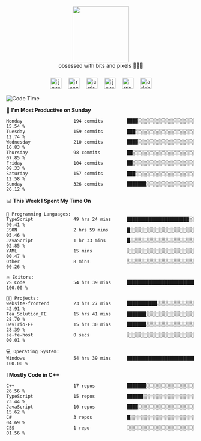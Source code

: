 


  <div align="center">
    
   <img src = "https://i.postimg.cc/W1R4TF4j/d6kpuve-c97567cf-518b-4b86-a271-5c89d88d22f7.gif"  width=150px height=150px />
 </div>

<div align="center">
  obsessed with bits and pixels 🧑‍💻🎨
</div>

  ###
<div align="center">
 <img src="https://cdn.jsdelivr.net/gh/devicons/devicon/icons/javascript/javascript-original.svg" height="30" alt="javascript logo"  />
  <img width="10" />
  <img src="https://cdn.jsdelivr.net/gh/devicons/devicon/icons/react/react-original.svg" height="30" alt="react logo"  />
  <img width="10" />
   <!--<img src="https://cdn.jsdelivr.net/gh/devicons/devicon/icons/nodejs/nodejs-original.svg" height="30" alt="nodejs logo"  />
  <img width="10" />
 <img src="https://cdn.jsdelivr.net/gh/devicons/devicon/icons/flutter/flutter-original.svg" height="30" alt="flutter logo"  />
 <img width="10" />-->
  <img src="https://cdn.jsdelivr.net/gh/devicons/devicon/icons/cplusplus/cplusplus-original.svg" height="30" alt="cpluplus logo"  />
  <img width="10" />
  <img src="https://cdn.jsdelivr.net/gh/devicons/devicon/icons/java/java-original.svg" height="30" alt="java logo"  />
  <img width="10" />
  <img src="https://skillicons.dev/icons?i=mysql" height="30" alt="mysql logo"  />
  <img width="10" />
  <img src="https://skillicons.dev/icons?i=pr" height="30" alt="adobepremierepro logo"  />
</div>

<!--START_SECTION:waka-->
![Code Time](http://img.shields.io/badge/Code%20Time-1%2C649%20hrs%2042%20mins-blue)

📅 **I'm Most Productive on Sunday** 

```text
Monday                   194 commits         ████░░░░░░░░░░░░░░░░░░░░░   15.54 % 
Tuesday                  159 commits         ███░░░░░░░░░░░░░░░░░░░░░░   12.74 % 
Wednesday                210 commits         ████░░░░░░░░░░░░░░░░░░░░░   16.83 % 
Thursday                 98 commits          ██░░░░░░░░░░░░░░░░░░░░░░░   07.85 % 
Friday                   104 commits         ██░░░░░░░░░░░░░░░░░░░░░░░   08.33 % 
Saturday                 157 commits         ███░░░░░░░░░░░░░░░░░░░░░░   12.58 % 
Sunday                   326 commits         ███████░░░░░░░░░░░░░░░░░░   26.12 % 
```


📊 **This Week I Spent My Time On** 

```text
💬 Programming Languages: 
TypeScript               49 hrs 24 mins      ███████████████████████░░   90.41 % 
JSON                     2 hrs 59 mins       █░░░░░░░░░░░░░░░░░░░░░░░░   05.46 % 
JavaScript               1 hr 33 mins        █░░░░░░░░░░░░░░░░░░░░░░░░   02.85 % 
YAML                     15 mins             ░░░░░░░░░░░░░░░░░░░░░░░░░   00.47 % 
Other                    8 mins              ░░░░░░░░░░░░░░░░░░░░░░░░░   00.26 % 

🔥 Editors: 
VS Code                  54 hrs 39 mins      █████████████████████████   100.00 % 

🐱‍💻 Projects: 
website-frontend         23 hrs 27 mins      ███████████░░░░░░░░░░░░░░   42.91 % 
Tea_Solution_FE          15 hrs 41 mins      ███████░░░░░░░░░░░░░░░░░░   28.70 % 
DevTrio-FE               15 hrs 30 mins      ███████░░░░░░░░░░░░░░░░░░   28.39 % 
se-fe-host               0 secs              ░░░░░░░░░░░░░░░░░░░░░░░░░   00.01 % 

💻 Operating System: 
Windows                  54 hrs 39 mins      █████████████████████████   100.00 % 
```

**I Mostly Code in C++** 

```text
C++                      17 repos            ███████░░░░░░░░░░░░░░░░░░   26.56 % 
TypeScript               15 repos            ██████░░░░░░░░░░░░░░░░░░░   23.44 % 
JavaScript               10 repos            ████░░░░░░░░░░░░░░░░░░░░░   15.62 % 
C#                       3 repos             █░░░░░░░░░░░░░░░░░░░░░░░░   04.69 % 
CSS                      1 repo              ░░░░░░░░░░░░░░░░░░░░░░░░░   01.56 % 
```




<!--END_SECTION:waka-->
